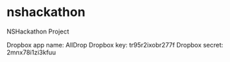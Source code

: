 nshackathon
===========

NSHackathon Project

Dropbox app name: AllDrop
Dropbox key: tr95r2ixobr277f
Dropbox secret: 2mnx78i1zi3kfuu